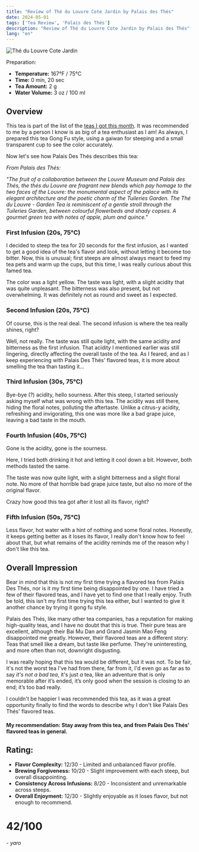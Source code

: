 ```yaml
---
title: "Review of Thé du Louvre Cote Jardin by Palais des Thés"
date: 2024-05-01
tags: ['Tea Review', 'Palais des Thés']
description: "Review of Thé du Louvre Cote Jardin by Palais des Thés"
lang: "en"
---
```


![Thé du Louvre Cote Jardin](teaset_thedulouvre.png)

Preparation:

- **Temperature:** 167°F / 75°C
- **Time:** 0 min, 20 sec
- **Tea Amount:** 2 g
- **Water Volume:** 3 oz / 100 ml

## Overview

This tea is part of the list of the [teas I got this month](https://skoomaden.me/posts/teas-arriving-in-may/).
It was recommended to me by a person I know is as big of a tea enthusiast as I am!
As always, I prepared this tea Gong Fu style, using a gaiwan for steeping and a small transparent cup to see the color accurately.

Now let's see how Palais Des Thés describes this tea:

*From Palais des Thés:*

_"The fruit of a collaboration between the Louvre Museum and Palais des Thés, the thés du Louvre are fragrant new blends which pay homage to the two faces of the Louvre: the monumental aspect of the palace with its elegant architecture and the poetic charm of the Tuileries Garden._
_The Thé du Louvre - Garden Tea is reminiscent of a gentle stroll through the Tuileries Garden, between colourful flowerbeds and shady copses. A gourmet green tea with notes of apple, plum and quince."_

### First Infusion (20s, 75°C)

I decided to steep the tea for 20 seconds for the first infusion, as I wanted to get a good idea of the tea's flavor and look, without letting it become too bitter.
Now, this is unusual; first steeps are almost always meant to feed my tea pets and warm up the cups, but this time, I was really curious about this famed tea.

The color was a light yellow. The taste was light, with a slight acidity that was quite unpleasant. The bitterness was also present, but not overwhelming.
It was definitely not as round and sweet as I expected.

### Second Infusion (20s, 75°C)

Of course, this is the real deal. The second infusion is where the tea really shines, right?

Well, not really. The taste was still quite light, with the same acidity and bitterness as the first infusion.
That acidity I mentioned earlier was still lingering, directly affecting the overall taste of the tea.
As I feared, and as I keep experiencing with Palais Des Thés' flavored teas, it is more about smelling the tea than tasting it...

### Third Infusion (30s, 75°C)

Bye-bye (?) acidity, hello sourness.
After this steep, I started seriously asking myself what was wrong with this tea. The acidity was still there, hiding the floral notes, polluting the aftertaste.
Unlike a citrus-y acidity, refreshing and invigorating, this one was more like a bad grape juice, leaving a bad taste in the mouth.

### Fourth Infusion (40s, 75°C)

Gone is the acidity, gone is the sourness.

Here, I tried both drinking it hot and letting it cool down a bit.
However, both methods tasted the same.

The taste was now quite light, with a slight bitterness and a slight floral note.
No more of that horrible bad grape juice taste, but also no more of the original flavor.

Crazy how good this tea got after it lost all its flavor, right?

### Fifth Infusion (50s, 75°C)

Less flavor, hot water with a hint of nothing and some floral notes.
Honestly, it keeps getting better as it loses its flavor, I really don't know how to feel about that, but what remains of the acidity reminds me of the reason why I don't like this tea.

## Overall Impression 

Bear in mind that this is not my first time trying a flavored tea from Palais Des Thés, nor is it my first time being disappointed by one.
I have tried a few of their flavored teas, and I have yet to find one that I really enjoy.
Truth be told, this isn't my first time trying this tea either, but I wanted to give it another chance by trying it gong fu style.

Palais des Thés, like many other tea companies, has a reputation for making high-quality teas, and I have no doubt that this is true.
Their pure teas are excellent, although their Bai Mu Dan and Grand Jasmin Mao Feng disappointed me greatly.
However, their flavored teas are a different story: Teas that smell like a dream, but taste like perfume. They're uninteresting, and more often than not, downright disgusting.

I was really hoping that this tea would be different, but it was not.
To be fair, it's not the worst tea I've had from there, far from it, I'd even go as far as to say *it's not a bad tea*, it's just _a_ tea, like an adventure that is only memorable after it’s ended, it’s only good when the session is closing to an end; it’s too bad really.

I couldn't be happier I was recommended this tea, as it was a great opportunity finally to find the words to describe why I don't like Palais Des Thés' flavored teas.

#### My recommendation: Stay away from this tea, and from Palais Des Thés' flavored teas in general.

## Rating:

- **Flavor Complexity:** 12/30 - Limited and unbalanced flavor profile.
- **Brewing Forgiveness:** 10/20 - Slight improvement with each steep, but overall disappointing.
- **Consistency Across Infusions:** 8/20 - Inconsistent and unremarkable across steeps.
- **Overall Enjoyment:** 12/30 - Slightly enjoyable as it loses flavor, but not enough to recommend.

# 42/100

*- yaro*

